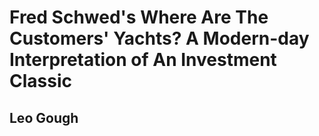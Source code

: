 # Fred Schwed's Where Are The Customers' Yachts? A Modern-day Interpretation of An Investment Classic

## Leo Gough

